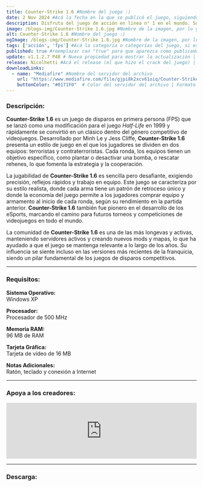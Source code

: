 ```yaml
---
title: Counter-Strike 1.6 #Nombre del juego :)
date: 2 Nov 2024 #Acá la fecha en la que se publicó el juego, siguiendo este formato: Dia "30", Mes "Oct", Año "2024" = como debe quedar: 30 Oct 2024
description: Disfruta del juego de acción en línea n° 1 en el mundo. Sumérgete en el fragor de la guerra antiterrorista más realista con este archiconocido juego por equipos. #Acá una mini descripción del juego
image: /blogs-img/Counter-Strike 1.6.jpg #Nombre de la imagen, por lo general es exactamente el mismo nombre que el juego excluyendo lo ":" (Dos puntos)
alt: Counter-Strike 1.6 #Nombre del juego :)
ogImage: /blogs-img/Counter-Strike 1.6.jpg #Nombre de la imagen, por lo general es exactamente el mismo nombre que el juego excluyendo lo ":" (Dos puntos)
tags: ['acción', 'fps'] #Acá la categoría o categorías del juego, si es más de una se coloca en este formato: ['categoría1', 'categoría2']
published: true #reemplazar con "true" para que aparezca como publicado
update: v1.1.2.7 P48 # Nueva propiedad para mostrar la actualización | Formato: v1.0.0
release: Nicolhetti #Acá el release (el que hizo el crack del juego) | Formato: Nicolhetti
downloadLinks:
  - name: "Mediafire" #Nombre del servidor del archivo
    url: "https://www.mediafire.com/file/gjpi8k2xcv61oiq/Counter-Strike_1.6_-_By_Nicolhetti_Projects_Setup.exe/file" #Link de descarga
    buttonColor: "#0171F0"  # Color del servidor del archivo | Formato hexadecimal | MediaFire: #0171F0 | Buzzheavier: #FF6600 |
---
```


<!--En VSCode seleccionando una palabra, por ejemplo: "Counter-Strike 1.6" y apretando Ctrl+F2 se seleccionan todas las palabras iguales-->

### Descripción:
**Counter-Strike 1.6** es un juego de disparos en primera persona (FPS) que se lanzó como una modificación para el juego *Half-Life* en 1999 y rápidamente se convirtió en un clásico dentro del género competitivo de videojuegos. Desarrollado por Minh Le y Jess Cliffe, **Counter-Strike 1.6** presenta un estilo de juego en el que los jugadores se dividen en dos equipos: terroristas y contraterroristas. Cada ronda, los equipos tienen un objetivo específico, como plantar o desactivar una bomba, o rescatar rehenes, lo que fomenta la estrategia y la cooperación.

La jugabilidad de **Counter-Strike 1.6** es sencilla pero desafiante, exigiendo precisión, reflejos rápidos y trabajo en equipo. Este juego se caracteriza por su estilo realista, donde cada arma tiene un patrón de retroceso único y donde la economía del juego permite a los jugadores comprar equipo y armamento al inicio de cada ronda, según su rendimiento en la partida anterior. **Counter-Strike 1.6** también fue pionero en el desarrollo de los eSports, marcando el camino para futuros torneos y competiciones de videojuegos en todo el mundo.

La comunidad de **Counter-Strike 1.6** es una de las más longevas y activas, manteniendo servidores activos y creando nuevos mods y mapas, lo que ha ayudado a que el juego se mantenga relevante a lo largo de los años. Su influencia se siente incluso en las versiones más recientes de la franquicia, siendo un pilar fundamental de los juegos de disparos competitivos.

<!--Prompt para Chat-GPT: Hazme una descripción para el juego "Counter-Strike 1.6" y cada que menciones "Counter-Strike 1.6" ponlo en negrita -->

---

### Requisitos:
**Sistema Operativo:**  
Windows XP

**Procesador:**  
Procesador de 500 MHz

**Memoria RAM:**  
96 MB de RAM

**Tarjeta Gráfica:**  
Tarjeta de vídeo de 16 MB

**Notas Adicionales:**  
Ratón, teclado y conexión a Internet

<!--Si falta o sobra un requisito se quita o se agrega manteniendo el mismo formato-->

---

### Apoya a los creadores:
<iframe src="https://store.steampowered.com/widget/10/" frameborder="0" style="background-color: transparent; width: 100% !important; aspect-ratio: 646 / 190;"></iframe>

<!--Reemplazar los numeros (AppID) del juego (en este caso 2668510) por el numero (AppID) correspondiente con el juego a publicar-->
<!--El AppID se encuentra en la URL del Juego en Steam-->

---

### Descarga:
